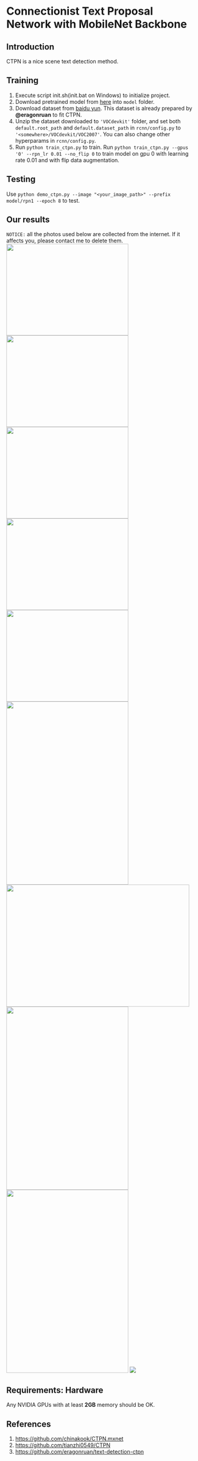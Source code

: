 # Connectionist Text Proposal Network with MobileNet Backbone

## Introduction
CTPN is a nice scene text detection method.

## Training
1. Execute script init.sh(init.bat on Windows) to initialize project.
2. Download pretrained model from [here]() into ```model``` folder.
3. Download dataset from [baidu yun](). This dataset is already prepared by **@eragonruan** to fit CTPN.
4. Unzip the dataset downloaded to ```'VOCdevkit'``` folder, and set both ```default.root_path``` and ```default.dataset_path``` in ```rcnn/config.py``` to ```'<somewhere>/VOCdevkit/VOC2007'```. You can also change other hyperparams in ```rcnn/config.py```.
5. Run ```python train_ctpn.py``` to train. Run ```python train_ctpn.py --gpus '0' --rpn_lr 0.01 --no_flip 0``` to train model on gpu 0 with learning rate 0.01 and with flip data augmentation.

## Testing
Use ```python demo_ctpn.py --image "<your_image_path>" --prefix model/rpn1 --epoch 8``` to test.

## Our results
`NOTICE:` all the photos used below are collected from the internet. If it affects you, please contact me to delete them.
<img src="/results/demo.jpg" width=320 height=240 /><img src="/results/demo2.jpg" width=320 height=240 />
<img src="/results/demo3.jpg" width=320 height=240 /><img src="/results/demo4.jpg" width=320 height=240 />
<img src="/results/demo5.jpg" width=320 height=240 />
<img src="/results/demo6.jpg" width=320 height=480 />
<img src="/results/demo7.jpg" width=480 height=320/>
<img src="/results/demo8.jpg" width=320 height=480/><img src="/results/demo9.jpg" width=320 height=480/>
<img src="/results/demo10.jpg" />

## Requirements: Hardware
Any NVIDIA GPUs with at least **2GB** memory should be OK.

## References
1. https://github.com/chinakook/CTPN.mxnet
1. https://github.com/tianzhi0549/CTPN
2. https://github.com/eragonruan/text-detection-ctpn


